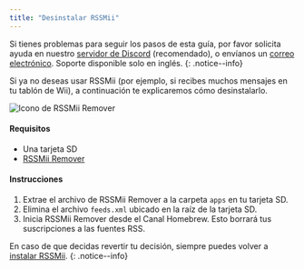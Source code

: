 ```yaml
---
title: "Desinstalar RSSMii"
---
```


Si tienes problemas para seguir los pasos de esta guía, por favor solicita ayuda en nuestro [servidor de Discord](https://discord.gg/rc24) (recomendado), o envíanos un [correo electrónico](mailto:support@riiconnect24.net). Soporte disponible solo en inglés.
{: .notice--info}

Si ya no deseas usar RSSMii (por ejemplo, si recibes muchos mensajes en tu tablón de Wii), a continuación te explicaremos cómo desinstalarlo.

![Icono de RSSMii Remover](/images/rssmii-remove.png)

#### Requisitos

* Una tarjeta SD
* [RSSMii Remover](https://github.com/RiiConnect24/rssmii/releases)

#### Instrucciones

1. Extrae el archivo de RSSMii Remover a la carpeta `apps` en tu tarjeta SD.
2. Elimina el archivo `feeds.xml` ubicado en la raíz de la tarjeta SD.
3. Inicia RSSMii Remover desde el Canal Homebrew. Esto borrará tus suscripciones a las fuentes RSS.

En caso de que decidas revertir tu decisión, siempre puedes volver a [instalar RSSMii](rssmii).
{: .notice--info}
